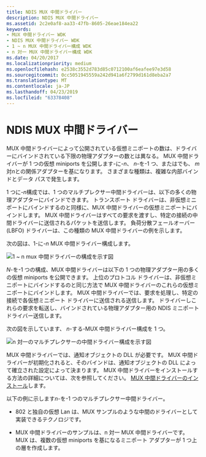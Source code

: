 ```yaml
---
title: NDIS MUX 中間ドライバー
description: NDIS MUX 中間ドライバー
ms.assetid: 2c2e0af8-aa33-47fb-8605-26eae184ea22
keywords:
- MUX 中間ドライバー WDK
- NDIS MUX 中間ドライバー WDK
- 1 ~ n MUX 中間ドライバー構成 WDK
- n 対一 MUX 中間ドライバー構成 WDK
ms.date: 04/20/2017
ms.localizationpriority: medium
ms.openlocfilehash: e2538c3552d783d85c0712100af6eafee97e3d58
ms.sourcegitcommit: 0cc5051945559a242d941a6f2799d161d8eba2a7
ms.translationtype: MT
ms.contentlocale: ja-JP
ms.lasthandoff: 04/23/2019
ms.locfileid: "63378408"
---
```

# <a name="ndis-mux-intermediate-drivers"></a>NDIS MUX 中間ドライバー





MUX 中間ドライバーによって公開されている仮想ミニポートの数は、ドライバーにバインドされている下限の物理アダプターの数とは異なる。 MUX 中間ドライバーが 1 つの仮想 miniports を公開します-に-*n*、 *n*-を-1 つ、またはでも、 *m*対*n*との関係アダプターを基になります。 さまざまな種類は、複雑な内部バインドとデータ パスで発生します。

1 つに-*n*構成では、1 つのマルチプレクサー中間ドライバーは、以下の多くの物理アダプターにバインドできます。 トランスポート ドライバーは、非仮想ミニポートにバインドするのと同様に、MUX 中間ドライバーの仮想ミニポートにバインドします。 MUX 中間ドライバーはすべての要求を渡すし、特定の接続の中間ドライバーに送信されるパケットを送信します。 負荷分散フェールオーバー (LBFO) ドライバーは、この種類の MUX 中間ドライバーの例を示します。

次の図は、1-に-*n* MUX 中間ドライバー構成します。

![1 ~ n mux 中間ドライバーの構成を示す図](images/1tonmux.png)

*N*-を-1 つの構成、MUX 中間ドライバーは以下の 1 つの物理アダプター用の多くの仮想 miniports を公開できます。 上位のプロトコル ドライバーは、非仮想ミニポートにバインドするのと同じ方法で MUX 中間ドライバーのこれらの仮想ミニポートにバインドします。 MUX 中間ドライバーでは、要求を処理し、特定の接続で各仮想ミニポート ドライバーに送信される送信します。 ドライバーしこれらの要求を転送し、バインドされている物理アダプター用の NDIS ミニポート ドライバー送信します。

次の図を示しています、 *n*-する-MUX 中間ドライバー構成を 1 つ。

![n 対一のマルチプレクサーの中間ドライバー構成を示す図](images/nto1mux.png)

MUX 中間ドライバーでは、通知オブジェクトの DLL が必要です。 MUX 中間ドライバーが初期化されると、そのバインドは、通知オブジェクトの DLL によって確立された設定によって決まります。 MUX 中間ドライバーをインストールする方法の詳細については、次を参照してください。 [MUX 中間ドライバーのインストール](mux-intermediate-driver-installation.md)します。

以下の例に示します*n*-を-1 つのマルチプレクサー中間ドライバー。

-   802 と独自の仮想 Lan は、MUX サンプルのような中間のドライバーとして実装できるテクノロジです。

-   MUX 中間ドライバーのサンプルは、n 対一 MUX 中間ドライバーです。 MUX は、複数の仮想 miniports を基になるミニポート アダプターが 1 つ上の層を作成します。

 

 





